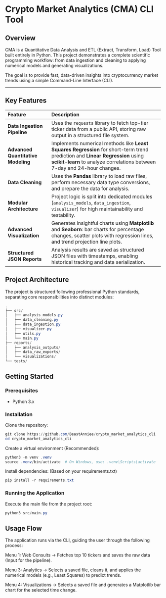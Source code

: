 # Crypto Market Analytics (CMA) CLI Tool
## Overview
CMA is a Quantitative Data Analysis and ETL (Extract, Transform, Load) Tool built entirely in Python. This project demonstrates a complete scientific programming workflow: from data ingestion and cleaning to applying numerical models and generating visualizations.

The goal is to provide fast, data-driven insights into cryptocurrency market trends using a simple Command-Line Interface (CLI).
_____

## Key Features

| Feature | Description |
| :--- | :--- |
| **Data Ingestion Pipeline** | Uses the `requests` library to fetch top-tier ticker data from a public API, storing raw output in a structured file system. |
| **Advanced Quantitative Modeling** | Implements numerical methods like **Least Squares Regression** for short-term trend prediction and **Linear Regression** using **scikit-learn** to analyze correlations between 7-day and 24-hour changes. |
| **Data Cleaning** | Uses the **Pandas** library to load raw files, perform necessary data type conversions, and prepare the data for analysis. |
| **Modular Architecture** | Project logic is split into dedicated modules (`analysis_models`, `data_ingestion`, `visualizer`) for high maintainability and testability. |
| **Advanced Visualization** | Generates insightful charts using **Matplotlib** and **Seaborn**: bar charts for percentage changes, scatter plots with regression lines, and trend projection line plots. |
| **Structured JSON Reports** | Analysis results are saved as structured JSON files with timestamps, enabling historical tracking and data serialization. |

## Project Architecture
The project is structured following professional Python standards, separating core responsibilities into distinct modules:
```powershell
.
├── src/
│   ├── analysis_models.py
│   ├── data_cleaning.py
│   ├── data_ingestion.py
│   ├── visualizer.py
│   ├── utils.py
│   └── main.py
├── reports/
│   ├── analysis_outputs/
│   ├── data_raw_exports/
│   └── visualizations/
└── tests/
```

## Getting Started
### Prerequisites
- Python 3.x

### Installation
Clone the repository:
```powershell
git clone https://github.com/BeastAnniee/crypto_market_analytics_cli
cd crypto_market_analytics_cli
```
Create a virtual environment (Recommended):
```powershell
python3 -m venv .venv
source .venv/bin/activate  # On Windows, use: .venv\Scripts\activate
```
Install dependencies:
(Based on your requirements.txt)
```powershell
pip install -r requirements.txt
```
### Running the Application
Execute the main file from the project root:
```powershell
python3 src/main.py
```
## Usage Flow
The application runs via the CLI, guiding the user through the following process:

Menu 1: Web Consults → Fetches top 10 tickers and saves the raw data (Input for the pipeline).

Menu 3: Analytics → Selects a saved file, cleans it, and applies the numerical models (e.g., Least Squares) to predict trends.

Menu 4: Visualizations → Selects a saved file and generates a Matplotlib bar chart for the selected time change.